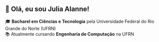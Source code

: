 ## 👋 Olá, eu sou Julia Alanne!

🎓 **Bacharel em Ciências e Tecnologia** pela Universidade Federal do Rio Grande do Norte (UFRN)  
📚 Atualmente cursando **Engenharia de Computação** na UFRN 

